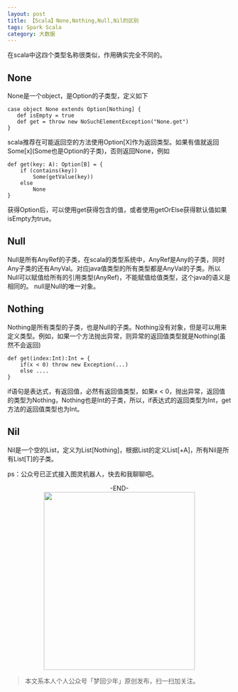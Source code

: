 ```yaml
---
layout: post
title: 【Scala】None,Nothing,Null,Nil的区别
tags: Spark Scala
category: 大数据
---
```


在scala中这四个类型名称很类似，作用确实完全不同的。 

## None

None是一个object，是Option的子类型，定义如下

```
case object None extends Option[Nothing] {
   def isEmpty = true
   def get = throw new NoSuchElementException("None.get")
}
``` 

scala推荐在可能返回空的方法使用Option[X]作为返回类型。如果有值就返回Some\[x\](Some也是Option的子类)，否则返回None，例如 

```
def get(key: A): Option[B] = {
    if (contains(key))
        Some(getValue(key))
    else
        None
}
```

获得Option后，可以使用get获得包含的值，或者使用getOrElse获得默认值如果isEmpty为true。 

## Null

Null是所有AnyRef的子类，在scala的类型系统中，AnyRef是Any的子类，同时Any子类的还有AnyVal。对应java值类型的所有类型都是AnyVal的子类。所以Null可以赋值给所有的引用类型(AnyRef)，不能赋值给值类型，这个java的语义是相同的。 null是Null的唯一对象。 

## Nothing

Nothing是所有类型的子类，也是Null的子类。Nothing没有对象，但是可以用来定义类型。例如，如果一个方法抛出异常，则异常的返回值类型就是Nothing(虽然不会返回)

```
def get(index:Int):Int = {
    if(x < 0) throw new Exception(...)
    else ....
}
```

if语句是表达式，有返回值，必然有返回值类型，如果x < 0，抛出异常，返回值的类型为Nothing，Nothing也是Int的子类，所以，if表达式的返回类型为Int，get方法的返回值类型也为Int。 

## Nil

Nil是一个空的List，定义为List[Nothing]，根据List的定义List[+A]，所有Nil是所有List[T]的子类。

ps：公众号已正式接入图灵机器人，快去和我聊聊吧。

<center>-END-</center>

<div align="center">
<img src="http://rann.cc/assets/img/qrcode-logo.png" width="340" height="400" />
</div>

> 本文系本人个人公众号「梦回少年」原创发布，扫一扫加关注。